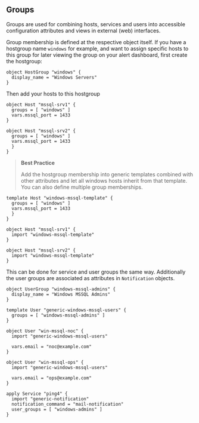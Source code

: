 ## <a id="groups"></a> Groups

Groups are used for combining hosts, services and users into
accessible configuration attributes and views in external (web)
interfaces.

Group membership is defined at the respective object itself. If
you have a hostgroup name `windows` for example, and want to assign
specific hosts to this group for later viewing the group on your
alert dashboard, first create the hostgroup:

    object HostGroup "windows" {
      display_name = "Windows Servers"
    }
    
Then add your hosts to this hostgroup

    object Host "mssql-srv1" {
      groups = [ "windows" ]
      vars.mssql_port = 1433
    }
    
    object Host "mssql-srv2" {
      groups = [ "windows" ]
      vars.mssql_port = 1433
      }
    }

> **Best Practice**
>
> Add the hostgroup membership into generic templates combined with
> other attributes and let all windows hosts inherit from that template.
> You can also define multiple group memberships.

    template Host "windows-mssql-template" {
      groups = [ "windows" ]
      vars.mssql_port = 1433
      }
    }
    
    object Host "mssql-srv1" {
      import "windows-mssql-template"
    }
    
    object Host "mssql-srv2" {
      import "windows-mssql-template"
    }    

This can be done for service and user groups the same way. Additionally
the user groups are associated as attributes in `Notification` objects.

    object UserGroup "windows-mssql-admins" {
      display_name = "Windows MSSQL Admins"
    }
    
    template User "generic-windows-mssql-users" {
      groups = [ "windows-mssql-admins" ]
    }
    
    object User "win-mssql-noc" {
      import "generic-windows-mssql-users"

      vars.email = "noc@example.com"
    }
    
    object User "win-mssql-ops" {
      import "generic-windows-mssql-users"

      vars.email = "ops@example.com"
    }

    apply Service "ping4" {
      import "generic-notification"
      notification_command = "mail-notification"
      user_groups = [ "windows-admins" ]
    }
